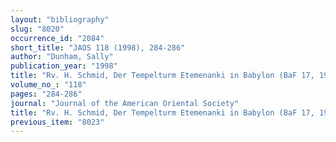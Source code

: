 ```yaml
---
layout: "bibliography"
slug: "8020"
occurrence_id: "2084"
short_title: "JAOS 118 (1998), 284-286"
author: "Dunham, Sally"
publication_year: "1998"
title: "Rv. H. Schmid, Der Tempelturm Etemenanki in Babylon (BaF 17, 1995)"
volume_no_: "118"
pages: "284-286"
journal: "Journal of the American Oriental Society"
title: "Rv. H. Schmid, Der Tempelturm Etemenanki in Babylon (BaF 17, 1995)"
previous_item: "8023"
---
```

